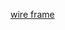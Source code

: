 

[wire frame](https://git.generalassemb.ly/hernandoit/css-layout-challenge/blob/master/bonus/css-layout-challenge-bonus.pdf)